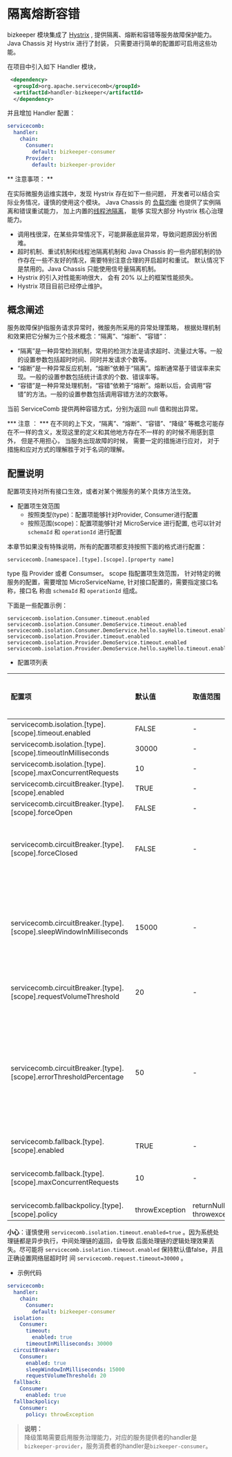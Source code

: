# 隔离熔断容错

bizkeeper 模块集成了 [Hystrix](https://github.com/Netflix/Hystrix/wiki/Configuration) , 提供隔离、熔断和容错等服务故障保护能力。 Java
Chassis 对 Hystrix 进行了封装， 只需要进行简单的配置即可启用这些功能。 

在项目中引入如下 Handler 模块， 

```xml
 <dependency>
  <groupId>org.apache.servicecomb</groupId>
  <artifactId>handler-bizkeeper</artifactId>
  </dependency>
```

并且增加 Handler 配置：

```yaml
servicecomb:
  handler:
    chain:
      Consumer:
        default: bizkeeper-consumer
      Provider:
        default: bizkeeper-provider
```

** 注意事项： **

在实际微服务运维实践中，发现 Hystrix 存在如下一些问题， 开发者可以结合实际业务情况，谨慎的使用这个模块。 Java Chassis 的
[负载均衡](loadbalance.md) 也提供了实例隔离和错误重试能力， 加上内置的[线程池隔离](../build-provider/thread-pool.md)， 能够
实现大部分 Hystrix 核心治理能力。 

* 调用栈很深，在某些异常情况下，可能屏蔽底层异常，导致问题原因分析困难。
* 超时机制、重试机制和线程池隔离机制和 Java Chassis 的一些内部机制的协作存在一些不友好的情况，需要特别注意合理的开启超时和重试。 默认情况下是禁用的。Java Chassis 只能使用信号量隔离机制。
* Hystrix 的引入对性能影响很大， 会有 20% 以上的框架性能损失。    
* Hystrix 项目目前已经停止维护。 

## 概念阐述

服务故障保护指服务请求异常时，微服务所采用的异常处理策略， 根据处理机制和效果把它分解为三个技术概念：“隔离”、“熔断”、“容错”：

* “隔离”是一种异常检测机制，常用的检测方法是请求超时、流量过大等。一般的设置参数包括超时时间、同时并发请求个数等。
* “熔断”是一种异常反应机制，“熔断”依赖于“隔离”。熔断通常基于错误率来实现。一般的设置参数包括统计请求的个数、错误率等。
* “容错”是一种异常处理机制，“容错”依赖于“熔断”。熔断以后，会调用“容错”的方法。一般的设置参数包括调用容错方法的次数等。

当前 ServiceComb 提供两种容错方式，分别为返回 null 值和抛出异常。

*** 注意 ： *** 在不同的上下文，“隔离”、“熔断”、“容错”、“降级” 等概念可能存在不一样的含义，发现这里的定义和其他地方存在不一样的
的时候不用感到意外， 但是不用担心， 当服务出现故障的时候， 需要一定的措施进行应对， 对于措施和应对方式的理解胜于对于名词的理解。

## 配置说明

配置项支持对所有接口生效，或者对某个微服务的某个具体方法生效。

* 配置项生效范围
    * 按照类型\(type\)：配置项能够针对Provider, Consumer进行配置
    * 按照范围\(scope\)：配置项能够针对 MicroService 进行配置, 也可以针对 `schemaId` 和 `operationId` 进行配置

本章节如果没有特殊说明，所有的配置项都支持按照下面的格式进行配置：

```
servicecomb.[namespace].[type].[scope].[property name]
```

type 指 Provider 或者 Consumser。 scope 指配置项生效范围， 针对特定的微服务的配置，需要增加 MicroServiceName, 针对接口配置的，需要指定接口名称，接口名
称由 `schemaId` 和 `operationId` 组成。

下面是一些配置示例：

```
servicecomb.isolation.Consumer.timeout.enabled
servicecomb.isolation.Consumer.DemoService.timeout.enabled
servicecomb.isolation.Consumer.DemoService.hello.sayHello.timeout.enabled
servicecomb.isolation.Provider.timeout.enabled
servicecomb.isolation.Provider.DemoService.timeout.enabled
servicecomb.isolation.Provider.DemoService.hello.sayHello.timeout.enabled
```

* 配置项列表

| 配置项 | 默认值 | 取值范围 | 是否必选 | 含义 | 注意 |
| :--- | :--- | :--- | :--- | :--- | :--- |
| servicecomb.isolation.[type].[scope].timeout.enabled | FALSE | - | 否 | 是否启用超时检测 |  |
| servicecomb.isolation.[type].[scope].timeoutInMilliseconds | 30000 | - | 否 | 超时时间阈值 |  |
| servicecomb.isolation.[type].[scope].maxConcurrentRequests | 10 | - | 否 | 最大并发数阈值 |  |
| servicecomb.circuitBreaker.[type].[scope].enabled | TRUE | - | 否 | 是否启用熔断措施 |  |
| servicecomb.circuitBreaker.[type].[scope].forceOpen | FALSE | - | 否 | 不管失败次数，都进行熔断 |  |
| servicecomb.circuitBreaker.[type].[scope].forceClosed | FALSE | - | 否 | 任何时候都不熔断 | 当与forceOpen同时配置时，forceOpen优先。 |
| servicecomb.circuitBreaker.[type].[scope].sleepWindowInMilliseconds | 15000 | - | 否 | 熔断后，多长时间恢复 | 恢复后，会重新计算失败情况。注意：如果恢复后的调用立即失败，那么会立即重新进入熔断。 |
| servicecomb.circuitBreaker.[type].[scope].requestVolumeThreshold | 20 | - | 否 | 10s内请求数需要大于等于这个参数值，才开始计算错误率和判断是否进行熔断。 |  |
| servicecomb.circuitBreaker.[type].[scope].errorThresholdPercentage | 50 | - | 否 | 错误率阈值，达到阈值则触发熔断 | 由于10秒还会被划分为10个1秒的统计周期，经过1s中后才会开始计算错误率，因此从调用开始至少经过1s，才会发生熔断。 |
| servicecomb.fallback.[type].[scope].enabled | TRUE | - | 否 | 是否启用出错后的故障处理措施 |  |
| servicecomb.fallback.[type].[scope].maxConcurrentRequests | 10 | - | 否 | 并发调用容错处理措施（servicecomb.fallbackpolicy.policy）的请求数，超过这个值则不再调用处理措施，直接返回异常 |  |
| servicecomb.fallbackpolicy.[type].[scope].policy | throwException | returnNull \| throwexception | 否 | 出错后的处理策略 |  |

**小心**：谨慎使用 `servicecomb.isolation.timeout.enabled=true` 。因为系统处理链都是异步执行，中间处理链的返回，会导致
后面处理链的逻辑处理效果丢失。尽可能将 `servicecomb.isolation.timeout.enabled` 保持默认值false，并且正确设置网络层超时时
间 `servicecomb.request.timeout=30000` 。


* 示例代码

```yaml
servicecomb:
  handler:
    chain:
      Consumer:
        default: bizkeeper-consumer
  isolation:
    Consumer:
      timeout:
        enabled: true
      timeoutInMilliseconds: 30000
  circuitBreaker:
    Consumer:
      enabled: true
      sleepWindowInMilliseconds: 15000
      requestVolumeThreshold: 20
  fallback:
    Consumer:
      enabled: true
  fallbackpolicy:
    Consumer:
      policy: throwException
```

> **说明：**  
> 降级策略需要启用服务治理能力，对应的服务提供者的handler是`bizkeeper-provider`，服务消费者的handler是`bizkeeper-consumer`。



